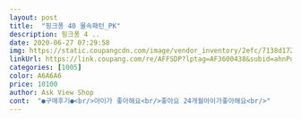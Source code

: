 ```yaml
---
layout: post 
title:  "핑크퐁 40 물속패턴_PK" 
description: 핑크퐁 4 ..
date: 2020-06-27 07:29:58 
img: https://static.coupangcdn.com/image/vendor_inventory/2efc/7138d172da05dec04f1a9c6dc874af41e68b8703ee65c9030275d357b986.jpg 
linkUrl: https://link.coupang.com/re/AFFSDP?lptag=AF3600438&subid=ahnPublicAsk&pageKey=216247766&itemId=663774095&vendorItemId=4645621932&traceid=V0-113-ac4abb8255481e94 
categories: [1005] 
color: A6A6A6 
price: 10100 
author: Ask View Shop 
cont:  "●구매후기●<br/>아이가 좋아해요<br/>좋아요 24개월아이가좋아해요<br/>" 
---
```

